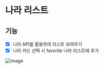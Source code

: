 # 나라 리스트

## 기능

-[x] 나라 API를 활용하여 리스트 보여주기
-[x] 나라 카드 선택 시 favorite 나라 리스트에 추가

![image](https://github.com/phantom2115/country/assets/48466548/c9d8d336-d884-421a-b0f4-2a5344232b5b)
